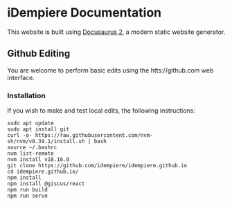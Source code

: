 # iDempiere Documentation 

This website is built using [Docusaurus 2](https://docusaurus.io/), a modern static website generator.

## Github Editing

You are welcome to perform basic edits using the htts://github.com web interface.

### Installation

If you wish to make and test local edits, the following instructions:

```
sudo apt update
sudo apt install git
curl -o- https://raw.githubusercontent.com/nvm-sh/nvm/v0.39.1/install.sh | bash
source ~/.bashrc
nvm list-remote
nvm install v18.16.0
git clone https://github.com/idempiere/idempiere.github.io
cd idempiere.github.io/
npm install
npm install @giscus/react
npm run build
npm run serve
```
